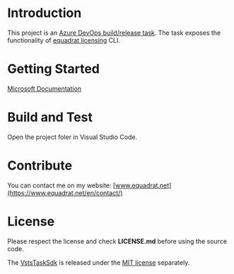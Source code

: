 # Introduction
This project is an [Azure DevOps build/release task](https://marketplace.visualstudio.com/items?itemName=equadrat.licensing).
The task exposes the functionality of [equadrat licensing](https://www.nuget.org/profiles/equadrat) CLI.

# Getting Started
[Microsoft Documentation](https://learn.microsoft.com/en-us/azure/devops/extend/develop/add-build-task?toc=%2Fazure%2Fdevops%2Fmarketplace-extensibility%2Ftoc.json&view=azure-devops)

# Build and Test
Open the project foler in Visual Studio Code.

# Contribute
You can contact me on my website: [www.equadrat.net](https://www.equadrat.net/en/contact/)

# License
Please respect the license and check **LICENSE.md** before using the source code.

The [VstsTaskSdk](https://github.com/microsoft/azure-pipelines-task-lib) is released under the [MIT license](https://github.com/microsoft/azure-pipelines-task-lib/blob/master/LICENSE) separately.